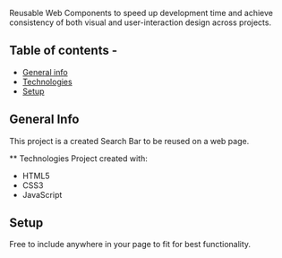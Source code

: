 Reusable Web Components to speed up development time and achieve consistency of both visual and user-interaction design across projects. 


## Table of contents - 
* [General info](#genral-info)
* [Technologies](#technologies)
* [Setup](#setup)

## General Info 
This project is a created Search Bar to be reused on a web page. 

** Technologies
Project created with: 
* HTML5
* CSS3 
* JavaScript 

## Setup 
Free to include anywhere in your page to fit for best functionality. 




